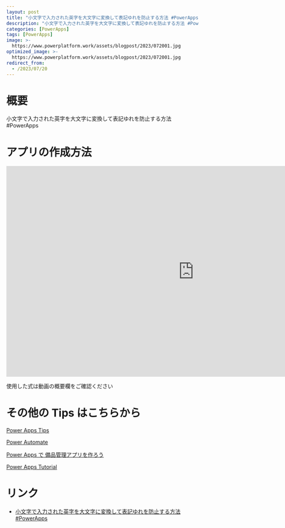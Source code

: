 ```yaml
---
layout: post
title: "小文字で入力された英字を大文字に変換して表記ゆれを防止する方法 #PowerApps"
description: "小文字で入力された英字を大文字に変換して表記ゆれを防止する方法 #PowerAppsを動画で分かりやすく解説"
categories: [PowerApps]
tags: [PowerApps]
image: >-
  https://www.powerplatform.work/assets/blogpost/2023/072001.jpg
optimized_image: >-
  https://www.powerplatform.work/assets/blogpost/2023/072001.jpg
redirect_from:
  - /2023/07/20
---
```



#  概要

小文字で入力された英字を大文字に変換して表記ゆれを防止する方法 #PowerApps


# アプリの作成方法

<iframe width="983" height="553" src="https://www.youtube.com/embed/61yqT94UIZE" title="YouTube video player" frameborder="0" allow="accelerometer; autoplay; clipboard-write; encrypted-media; gyroscope; picture-in-picture" allowfullscreen></iframe>


使用した式は動画の概要欄をご確認ください


# その他の Tips はこちらから

[Power Apps Tips](https://www.youtube.com/watch?v=VrAQf3JQ7yM&list=PLVhFi1fb3DqakSLVMn22DDcySXh9jtzi- )


[Power Automate](https://www.youtube.com/watch?v=-YnJYT0ASEM&list=PLVhFi1fb3Dqbzic6GieqnLFgD3aTj-eHA)


[Power Apps で 備品管理アプリを作ろう](https://www.youtube.com/playlist?list=PLVhFi1fb3DqZM3HKb8Hea6XEL96990Fyn)


[Power Apps Tutorial](https://www.youtube.com/playlist?list=PLVhFi1fb3DqalxpL974VvAJvV4iWoSbe_)


# リンク


- [小文字で入力された英字を大文字に変換して表記ゆれを防止する方法 #PowerApps](https://www.youtube.com/watch?v=61yqT94UIZE)

